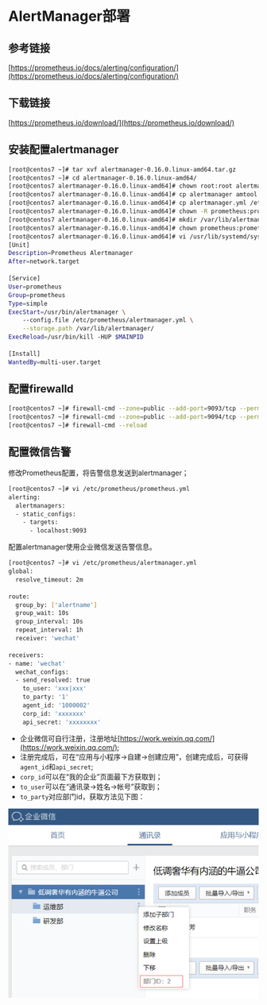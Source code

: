 # AlertManager部署

## 参考链接

[https://prometheus.io/docs/alerting/configuration/](https://prometheus.io/docs/alerting/configuration/)

## 下载链接

[https://prometheus.io/download/](https://prometheus.io/download/)

## 安装配置alertmanager

```bash
[root@centos7 ~]# tar xvf alertmanager-0.16.0.linux-amd64.tar.gz
[root@centos7 ~]# cd alertmanager-0.16.0.linux-amd64/
[root@centos7 alertmanager-0.16.0.linux-amd64]# chown root:root alertmanager amtool
[root@centos7 alertmanager-0.16.0.linux-amd64]# cp alertmanager amtool /usr/bin
[root@centos7 alertmanager-0.16.0.linux-amd64]# cp alertmanager.yml /etc/prometheus/
[root@centos7 alertmanager-0.16.0.linux-amd64]# chown -R prometheus:prometheus /etc/prometheus
[root@centos7 alertmanager-0.16.0.linux-amd64]# mkdir /var/lib/alertmanager
[root@centos7 alertmanager-0.16.0.linux-amd64]# chown prometheus:prometheus /var/lib/alertmanager/
[root@centos7 alertmanager-0.16.0.linux-amd64]# vi /usr/lib/systemd/system/alertmanager.service
[Unit]
Description=Prometheus Alertmanager
After=network.target

[Service]
User=prometheus
Group=prometheus
Type=simple
ExecStart=/usr/bin/alertmanager \
    --config.file /etc/prometheus/alertmanager.yml \
    --storage.path /var/lib/alertmanager/
ExecReload=/usr/bin/kill -HUP $MAINPID

[Install]
WantedBy=multi-user.target
```

## 配置firewalld

```bash
[root@centos7 ~]# firewall-cmd --zone=public --add-port=9093/tcp --permanent
[root@centos7 ~]# firewall-cmd --zone=public --add-port=9094/tcp --permanent
[root@centos7 ~]# firewall-cmd --reload
```

## 配置微信告警

修改Prometheus配置，将告警信息发送到alertmanager；

```bash
[root@centos7 ~]# vi /etc/prometheus/prometheus.yml
alerting:
  alertmanagers:
  - static_configs:
    - targets:
      - localhost:9093
```

配置alertmanager使用企业微信发送告警信息。

```bash
[root@centos7 ~]# vi /etc/prometheus/alertmanager.yml
global:
  resolve_timeout: 2m

route:
  group_by: ['alertname']
  group_wait: 10s
  group_interval: 10s
  repeat_interval: 1h
  receiver: 'wechat'

receivers:
- name: 'wechat'
  wechat_configs:
  - send_resolved: true
    to_user: 'xxx|xxx'
    to_party: '1'
    agent_id: '1000002'
    corp_id: 'xxxxxxx'
    api_secret: 'xxxxxxxx'
```

* 企业微信可自行注册，注册地址[https://work.weixin.qq.com/](https://work.weixin.qq.com/);
* 注册完成后，可在“应用与小程序->自建->创建应用”，创建完成后，可获得`agent_id`和`api_secret`;
* `corp_id`可以在“我的企业”页面最下方获取到；
* `to_user`可以在“通讯录->姓名->帐号”获取到；
* `to_party`对应部门id，获取方法见下图：

![wechat_party_id01.png](./images/wechat_party_id01.png)